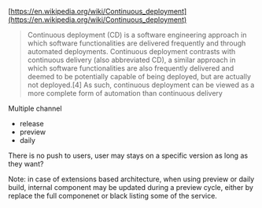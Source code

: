 [https://en.wikipedia.org/wiki/Continuous_deployment](https://en.wikipedia.org/wiki/Continuous_deployment)
>Continuous deployment (CD) is a software engineering approach in which software functionalities are delivered frequently and through automated deployments. Continuous deployment contrasts with continuous delivery (also abbreviated CD), a similar approach in which software functionalities are also frequently delivered and deemed to be potentially capable of being deployed, but are actually not deployed.[4] As such, continuous deployment can be viewed as a more complete form of automation than continuous delivery

Multiple channel
- release
- preview
- daily

There is no push to users, user may stays on a specific version as long as they want? 

Note: in case of extensions based architecture, when using preview or daily build, internal component may be updated during a preview cycle, either by replace the full componenet or black listing some of the service.
